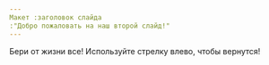 ```yaml
---
Макет :заголовок слайда
:"Добро пожаловать на наш второй слайд!"
---
```

Бери от жизни все!
Используйте стрелку влево, чтобы вернутся! 

